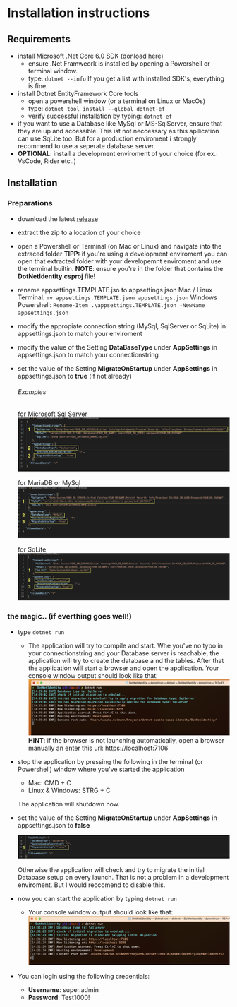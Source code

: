 # Installation instructions

## Requirements

* install Microsoft .Net Core 6.0 SDK [(donload here)](https://dotnet.microsoft.com/en-us/download/dotnet/6.0)
  * ensure .Net Framweork is installed by opening a Powershell or terminal window.
  * type: `dotnet --info`
    If you get a list with installed SDK's, everything is fine.
* install Dotnet EntityFramework Core tools
  * open a powershell window (or a terminal on Linux or MacOs)
  * type: `dotnet tool install --global dotnet-ef`
  * verify successful installation by typing: `dotnet ef`
* if you want to use a Database like MySql or MS-SqlServer, ensure that they are up and accessible. This ist not neccessary as this apllication can use SqLite too.
  But for a production enviroment i strongly recommend to use a seperate database server.
* **OPTIONAL**: install a development enviroment of your choice (for ex.: VsCode, Rider etc..)

## Installation

### Preparations

* download the latest [release](https://github.com/madcoda9000/dotnet-cookie-based-identity/releases)
* extract the zip to a location of your choice
* open a Powershell or Terminal (on Mac or Linux) and navigate into the extraced folder
  **TIPP:** if you're using a development enviroment you can open that extracted folder with your developemnt enviroment and use the terminal builtin.
  **NOTE**: ensure you're in the folder that contains the **DotNetIdentity.csproj** file!
* rename appsettings.TEMPLATE.jso to appsettings.json
  Mac / Linux Terminal: `mv appsettings.TEMPLATE.json appsettings.json`
  Windows Powershell: `Rename-Item .\appsettings.TEMPLATE.json -NewName appsettings.json`
* modify the appropiate connection string (MySql, SqlServer or SqLite) in appsettings.json to match your enviroment
* modify the value of the Setting **DataBaseType** under **AppSettings** in appsettings.json to match your connectionstring
* set the value of the Setting **MigrateOnStartup** under **AppSettings** in appsettings.json to **true** (if not already)

  ###### Examples
  for Microsoft Sql Server
  ![SqlServer](Screenshots/sqlserver1.png)

  for MariaDB or MySql
  ![MySql](Screenshots/mysql1.png)

  for SqLite
  ![SqLite](Screenshots/sqlite1.png)



### the magic.. (if everthing goes well!)

* type `dotnet run`
  - The application will try to compile and start. Whe you've no typo in your connectionstring and your Database server is reachable, the application will try to create the database a  nd the tables. After that the application will start a browser and open the application.
  Your console window output should look like that:
   ![dotnet-run1](Screenshots/dotnet-run1.png)
  **HINT**: if the browser is not launching automatically, open a browser manually an enter this url: https://localhost:7106

* stop the application by pressing the following in the terminal (or Powershell) window where you've started the application
  - Mac: CMD + C
  - Linux & Windows: STRG + C

  The application will shutdown now.
* set the value of the Setting **MigrateOnStartup** under **AppSettings** in appsettings.json to **false**

  ![set to false](Screenshots/setMigToFalse.png)

  Otherwise the application will check and try to migrate the initial Database setup on every launch. That is not a problem in a development enviroment. But I would reccomend to disable this.
* now you can start the application by typing `dotnet run`
  - Your console window output should look like that:
   ![dotnet-run2](Screenshots/dotnet-run2.png)
* You can login using the following credentials:
  - **Username**: super.admin
  - **Password**: Test1000!


